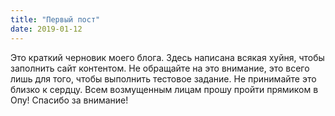 ```yaml
---
title: "Первый пост"
date: 2019-01-12
---
```

Это краткий черновик моего блога.
Здесь написана всякая хуйня, чтобы заполнить сайт контентом.
Не обращайте на это внимание, это всего лишь для того, чтобы выполнить тестовое задание.
Не принимайте это близко к сердцу.
Всем возмущенным лицам прошу пройти прямиком в Опу!
Спасибо за внимание!
